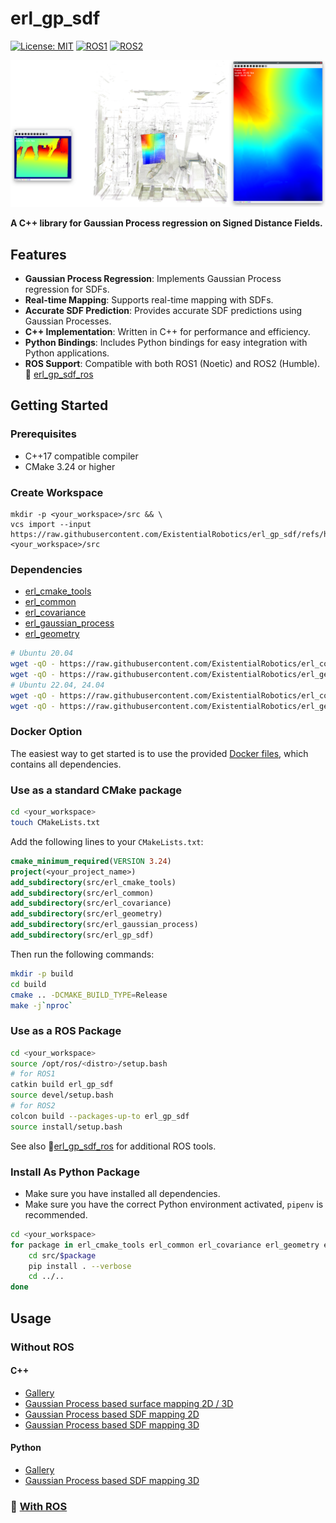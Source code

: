 # erl_gp_sdf

[![License: MIT](https://img.shields.io/badge/License-MIT-yellow.svg)](https://opensource.org/licenses/MIT)
[![ROS1](https://img.shields.io/badge/ROS1-noetic-blue)](http://wiki.ros.org/)
[![ROS2](https://img.shields.io/badge/ROS2-humble-blue)](https://docs.ros.org/)

![](test/gtest/assets/test_gp_sdf_mapping_cow_and_lady.png)

**A C++ library for Gaussian Process regression on Signed Distance Fields.**

## Features

- **Gaussian Process Regression**: Implements Gaussian Process regression for SDFs.
- **Real-time Mapping**: Supports real-time mapping with SDFs.
- **Accurate SDF Prediction**: Provides accurate SDF predictions using Gaussian Processes.
- **C++ Implementation**: Written in C++ for performance and efficiency.
- **Python Bindings**: Includes Python bindings for easy integration with Python applications.
- **ROS Support**: Compatible with both ROS1 (Noetic) and ROS2 (Humble). 🚪 [erl_gp_sdf_ros](https://github.com/ExistentialRobotics/erl_gp_sdf_ros)

## Getting Started

### Prerequisites

- C++17 compatible compiler
- CMake 3.24 or higher

### Create Workspace

```shell
mkdir -p <your_workspace>/src && \
vcs import --input https://raw.githubusercontent.com/ExistentialRobotics/erl_gp_sdf/refs/head/main/erl_gp_sdf.repos <your_workspace>/src
```

### Dependencies

- [erl_cmake_tools](https://github.com/ExistentialRobotics/erl_cmake_tools)
- [erl_common](https://github.com/ExistentialRobotics/erl_common)
- [erl_covariance](https://github.com/ExistentialRobotics/erl_covariance)
- [erl_gaussian_process](https://github.com/ExistentialRobotics/erl_gaussian_process)
- [erl_geometry](https://github.com/ExistentialRobotics/erl_geometry)

```bash
# Ubuntu 20.04
wget -qO - https://raw.githubusercontent.com/ExistentialRobotics/erl_common/refs/heads/main/scripts/setup_ubuntu_20.04.bash | bash
wget -qO - https://raw.githubusercontent.com/ExistentialRobotics/erl_geometry/refs/heads/main/scripts/setup_ubuntu_20.04.bash | bash
# Ubuntu 22.04, 24.04
wget -qO - https://raw.githubusercontent.com/ExistentialRobotics/erl_common/refs/heads/main/scripts/setup_ubuntu_22.04_24.04.bash | bash
wget -qO - https://raw.githubusercontent.com/ExistentialRobotics/erl_geometry/refs/heads/main/scripts/setup_ubuntu_22.04_24.04.bash | bash
```

### Docker Option

The easiest way to get started is to use the provided [Docker files](https://github.com/ExistentialRobotics/erl_geometry/tree/main/docker), which contains all dependencies.

### Use as a standard CMake package

```bash
cd <your_workspace>
touch CMakeLists.txt
```

Add the following lines to your `CMakeLists.txt`:

```cmake
cmake_minimum_required(VERSION 3.24)
project(<your_project_name>)
add_subdirectory(src/erl_cmake_tools)
add_subdirectory(src/erl_common)
add_subdirectory(src/erl_covariance)
add_subdirectory(src/erl_geometry)
add_subdirectory(src/erl_gaussian_process)
add_subdirectory(src/erl_gp_sdf)
```

Then run the following commands:

```bash
mkdir -p build
cd build
cmake .. -DCMAKE_BUILD_TYPE=Release
make -j`nproc`
```

### Use as a ROS Package

```bash
cd <your_workspace>
source /opt/ros/<distro>/setup.bash
# for ROS1
catkin build erl_gp_sdf
source devel/setup.bash
# for ROS2
colcon build --packages-up-to erl_gp_sdf
source install/setup.bash
```
See also 🚪[erl_gp_sdf_ros](https://github.com/ExistentialRobotics/erl_gp_sdf_ros) for additional ROS tools.

### Install As Python Package

- Make sure you have installed all dependencies.
- Make sure you have the correct Python environment activated, `pipenv` is recommended.

```bash
cd <your_workspace>
for package in erl_cmake_tools erl_common erl_covariance erl_geometry erl_gaussian_process erl_gp_sdf; do
    cd src/$package
    pip install . --verbose
    cd ../..
done
```

## Usage

### Without ROS

#### C++

- [Gallery](test/gtest/README.md)
- [Gaussian Process based surface mapping 2D / 3D](test/gtest/test_gp_occ_surface_mapping.cpp)
- [Gaussian Process based SDF mapping 2D](test/gtest/test_gp_sdf_mapping_2d.cpp)
- [Gaussian Process based SDF mapping 3D](test/gtest/test_gp_sdf_mapping_3d.cpp)

#### Python

- [Gallery](test/pytest/README.md)
- [Gaussian Process based SDF mapping 3D](test/pytest/test_gp_sdf_mapping_3d.py)

<!-- TODO: update links to the new location -->
<!-- # Pretrained GP-SDF Models

- [3D GP-SDF Model](https://drive.google.com/file/d/1K69JHQLg7LuNNc5ZhkY8-frIqXQisSpP/view?usp=sharing)
  trained on [Cow And Lady](https://projects.asl.ethz.ch/datasets/doku.php?id=iros2017), which can
  be loaded using the implementation
  from [erl_geometry](https://github.com/ExistentialRobotics/erl_geometry/blob/main/include/erl_geometry/cow_and_lady.hpp).
- [3D GP-SDF Model](https://drive.google.com/file/d/1fraha9Fm00-3uKDujFBdsTSOJ4ZXsjdp/view?usp=sharing)
  trained on [Replica Hotel](data/replica-hotel-0.ply) with 640x480 simulated depth camera.
- [3D GP-SDF Model](https://drive.google.com/file/d/106SZjY4xzPJWYWYkD4LjINdxmUadlABV/view?usp=sharing)
  trained on [Replica Hotel](data/replica-hotel-0.ply) with simulated 3D
  LiDAR ([Velodyne Puck](https://www.amtechs.co.jp/product/VLP-16-Puck.pdf)).
- [3D GP-SDF Model](https://drive.google.com/file/d/135hlITMUeMNLi42VgdIteQmb2YK2m1y5/view?usp=sharing)
  trained on [Replica Hotel](data/replica-hotel-0.ply) with simulated 3D 360 LiDAR.
- [2D GP-SDF Model](https://drive.google.com/file/d/1ET0JUxA8fpUzYNkZXLheApPk3vqrPdiL/view?usp=sharing)
  trained on [UCSD-FAH-2D](data/ucsd_fah_2d.dat).
- [2D GP-SDF Model](https://drive.google.com/file/d/1JEZcFxGaI2ctoL_tiyqtAK-ARvFpHsFg/view?usp=sharing)
  trained on [Gazebo Room 2D](data/gazebo_train.dat) with simulated 2D LiDAR.
- [2D GP-SDF Model](https://drive.google.com/file/d/1hwmpCe2c8NZ6K9RAcrWyFfP1RMW9dr9l/view?usp=sharing)
  trained on [House Expo LiDAR 2D](data/house_expo_room_1451.json) with simulated 2D LiDAR. -->

### 🚪 [With ROS](https://github.com/ExistentialRobotics/erl_gp_sdf_ros)
